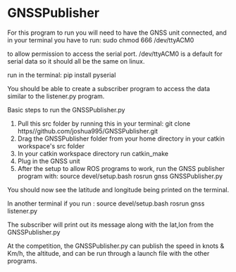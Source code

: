 # GNSSPublisher
For this program to run you will need to have the GNSS unit connected, and 
in your terminal you have to run: sudo chmod 666 /dev/ttyACM0 

to allow permission to access the serial port.
/dev/ttyACM0 is a default for serial data so it should all be the same on linux.

run in the terminal: pip install pyserial

You should be able to create a subscriber program to access the data similar to the listener.py program.

Basic steps to run the GNSSPublisher.py
1. Pull this src folder by running this in your terminal: git clone https//github.com/joshua995/GNSSPublisher.git
2. Drag the GNSSPublisher folder from your home directory in your catkin workspace's src folder
3. In your catkin workspace directory run catkin_make
4. Plug in the GNSS unit
5. After the setup to allow ROS programs to work, run the GNSS publisher program with:
     source devel/setup.bash
     rosrun gnss GNSSPublisher.py

You should now see the latitude and longitude being printed on the terminal.

In another terminal if you run : 
  source devel/setup.bash
  rosrun gnss listener.py

The subscriber will print out its message along with the lat,lon from the GNSSPublisher.py

At the competition, the GNSSPublisher.py can publish the speed in knots & Km/h, the altitude, and can be run through a launch file with the other programs.
